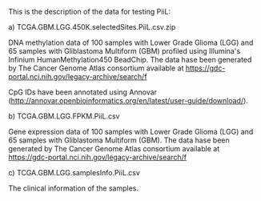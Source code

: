 This is the description of the data for testing PiiL:

a) TCGA.GBM.LGG.450K.selectedSites.PiiL.csv.zip

DNA methylation data of 100 samples with Lower Grade Glioma (LGG) and 65 samples with Gliblastoma Multiform (GBM) profiled using Illumina's Infinium HumanMethylation450 BeadChip.
The data hase been generated by The Cancer Genome Atlas consortium available at https://gdc-portal.nci.nih.gov/legacy-archive/search/f

CpG IDs have been annotated using Annovar (http://annovar.openbioinformatics.org/en/latest/user-guide/download/).


b) TCGA.GBM.LGG.FPKM.PiiL.csv

Gene expression data of 100 samples with Lower Grade Glioma (LGG) and 65 samples with Gliblastoma Multiform (GBM).
The data hase been generated by The Cancer Genome Atlas consortium available at https://gdc-portal.nci.nih.gov/legacy-archive/search/f


c) TCGA.GBM.LGG.samplesInfo.PiiL.csv

The clinical information of the samples.

